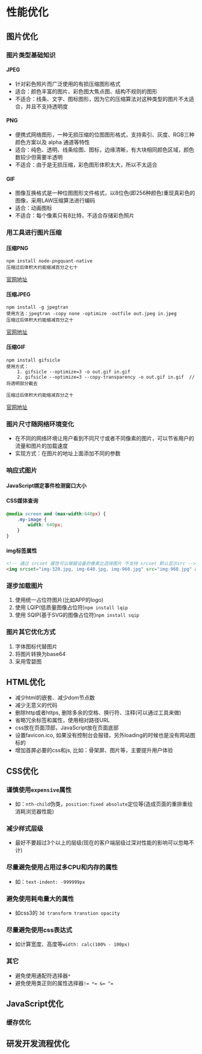 # 性能优化

## 图片优化

### 图片类型基础知识
#### JPEG
- 针对彩色照片而广泛使用的有损压缩图形格式
- 适合：颜色丰富的图片、彩色图大焦点图、结构不规则的图形
- 不适合：线条、文字、图标图形，因为它的压缩算法对这种类型的图片不太适合，并且不支持透明度

#### PNG
- 便携式网络图形，一种无损压缩的位图图形格式，支持索引、灰度、RGB三种颜色方案以及 alpha 通道等特性
- 适合：纯色、透明、线条绘图、图标，边缘清晰，有大块相同颜色区域，颜色数较少但需要半透明
- 不适合：由于是无损压缩，彩色图形体积太大，所以不太适合

#### GIF
- 图像互换格式是一种位图图形文件格式，以8位色(即256种颜色)重现真彩色的图像，采用LAW压缩算法进行编码
- 适合：动画图标
- 不适合：每个像素只有8比特，不适合存储彩色照片

### 用工具进行图片压缩

#### 压缩PNG
```
npm install node-pngquant-native
压缩过后体积大约能缩减百分之七十
```
[官网地址](https://www.npmjs.com/package/node-pngquant-native)

#### 压缩JPEG
```
npm install -g jpegtran 
使用方法：jpegtran -copy none -optimize -outfile out.jpeg in.jpeg
压缩过后体积大约能缩减百分之十
```
[官网地址](https://www.npmjs.com/package/jpegtran)

#### 压缩GIF
```
npm install gifsicle
使用方式：
    1. gifsicle --optimize=3 -o out.gif in.gif
    2. gifsicle --optimize=3 --copy-transparency -o out.gif in.gif  // 将透明部分截去
    
压缩过后体积大约能缩减百分之十
```
[官网地址](https://www.npmjs.com/package/gifsicle)


### 图片尺寸随网络环境变化
- 在不同的网络环境让用户看到不同尺寸或者不同像素的图片，可以节省用户的流量和图片的加载速度
- 实现方式：在图片的地址上面添加不同的参数

### 响应式图片
#### JavaScript绑定事件检测窗口大小

#### CSS媒体查询
```css
@media screen and (max-width:640px) {
    .my-image {
        width: 640px;
    }
}
```

#### img标签属性
```html
<!-- 通过 srcset 属性可以根据设备的像素比选择图片 不支持 srcset 默认显示src -->
<img srcset="img-320.jpg, img-640.jpg, img-960.jpg" src="img-960.jpg" alt="">
```

### 逐步加载图片
1. 使用统一占位符图片(比如APP的logo)
2. 使用 LQIP(低质量图像占位符)`npm install lqip`
3. 使用 SQIP(基于SVG的图像占位符)`npm install sqip`

### 图片其它优化方式
1. 字体图标代替图片
2. 将图片转换为base64
3. 采用雪碧图

## HTML优化
- 减少html的嵌套、减少dom节点数
- 减少无意义的代码
- 删除http或者https, 删除多余的空格、换行符、注释(可以通过工具来做)
- 省略冗余标签和属性，使用相对路径URL
- css放在页面顶部，JavaScript放在页面底部
- 设置favicon.ico, 如果没有控制台会报错，另外loading的时候也是没有网站图标的
- 增加首屏必要的css和js, 比如：骨架屏、图片等，主要提升用户体验

## CSS优化
### 谨慎使用`expensive`属性
- 如：`nth-child`伪类，`position:fixed absolute`定位等(造成页面的重排重绘消耗浏览器性能)

### 减少样式层级
- 最好不要超过3个以上的层级(现在的客户端层级过深对性能的影响可以忽略不计)

### 尽量避免使用占用过多CPU和内存的属性
- 如：`text-indent: -999999px`

### 避免使用耗电量大的属性
- 如css3的 `3d transform transtion opacity`

### 尽量避免使用css表达式
- 如计算宽度、高度等`width: calc(100% - 100px)`

### 其它
- 避免使用通配符选择器`*`
- 避免使用类正则的属性选择器`!= *= &= ^=`

## JavaScript优化
### 缓存优化



## 研发开发流程优化
























